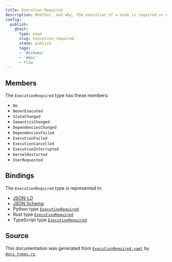 ```yaml
---
title: Execution Required
description: Whether, and why, the execution of a node is required or not.
config:
  publish:
    ghost:
      type: page
      slug: execution-required
      state: publish
      tags:
      - '#schema'
      - '#doc'
      - Flow
---
```


## Members

The `ExecutionRequired` type has these members:

- `No`
- `NeverExecuted`
- `StateChanged`
- `SemanticsChanged`
- `DependenciesChanged`
- `DependenciesFailed`
- `ExecutionFailed`
- `ExecutionCancelled`
- `ExecutionInterrupted`
- `KernelRestarted`
- `UserRequested`

## Bindings

The `ExecutionRequired` type is represented in:

- [JSON-LD](https://stencila.org/ExecutionRequired.jsonld)
- [JSON Schema](https://stencila.org/ExecutionRequired.schema.json)
- Python type [`ExecutionRequired`](https://github.com/stencila/stencila/blob/main/python/python/stencila/types/execution_required.py)
- Rust type [`ExecutionRequired`](https://github.com/stencila/stencila/blob/main/rust/schema/src/types/execution_required.rs)
- TypeScript type [`ExecutionRequired`](https://github.com/stencila/stencila/blob/main/ts/src/types/ExecutionRequired.ts)

## Source

This documentation was generated from [`ExecutionRequired.yaml`](https://github.com/stencila/stencila/blob/main/schema/ExecutionRequired.yaml) by [`docs_types.rs`](https://github.com/stencila/stencila/blob/main/rust/schema-gen/src/docs_types.rs).
